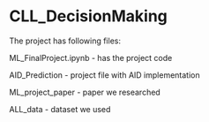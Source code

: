 # CLL_DecisionMaking

The project has following files:

  ML_FinalProject.ipynb - has the project code
  
  AID_Prediction - project file with AID implementation

  ML_project_paper - paper we researched

  ALL_data - dataset we used
